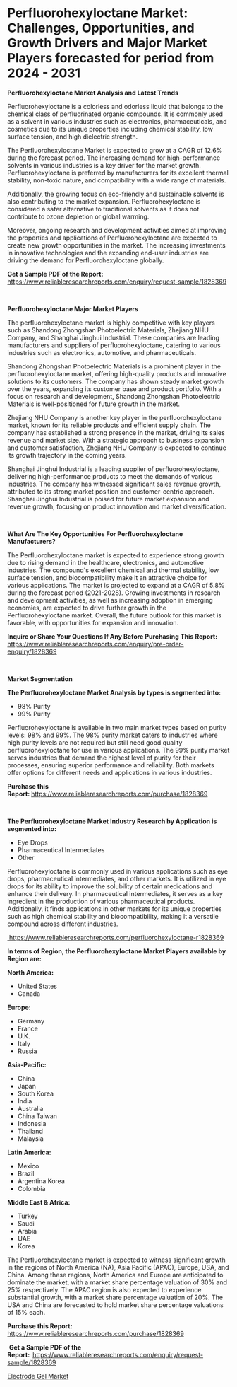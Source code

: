 <p><h1>Perfluorohexyloctane Market: Challenges, Opportunities, and Growth Drivers and Major Market Players forecasted for period from 2024 - 2031</h1></p><p><strong>Perfluorohexyloctane Market Analysis and Latest Trends</strong></p>
<p><p>Perfluorohexyloctane is a colorless and odorless liquid that belongs to the chemical class of perfluorinated organic compounds. It is commonly used as a solvent in various industries such as electronics, pharmaceuticals, and cosmetics due to its unique properties including chemical stability, low surface tension, and high dielectric strength.</p><p>The Perfluorohexyloctane Market is expected to grow at a CAGR of 12.6% during the forecast period. The increasing demand for high-performance solvents in various industries is a key driver for the market growth. Perfluorohexyloctane is preferred by manufacturers for its excellent thermal stability, non-toxic nature, and compatibility with a wide range of materials.</p><p>Additionally, the growing focus on eco-friendly and sustainable solvents is also contributing to the market expansion. Perfluorohexyloctane is considered a safer alternative to traditional solvents as it does not contribute to ozone depletion or global warming.</p><p>Moreover, ongoing research and development activities aimed at improving the properties and applications of Perfluorohexyloctane are expected to create new growth opportunities in the market. The increasing investments in innovative technologies and the expanding end-user industries are driving the demand for Perfluorohexyloctane globally.</p></p>
<p><strong>Get a Sample PDF of the Report:&nbsp;</strong> <a href="https://www.reliableresearchreports.com/enquiry/request-sample/1828369">https://www.reliableresearchreports.com/enquiry/request-sample/1828369</a></p>
<p>&nbsp;</p>
<p><strong>Perfluorohexyloctane Major Market Players</strong></p>
<p><p>The perfluorohexyloctane market is highly competitive with key players such as Shandong Zhongshan Photoelectric Materials, Zhejiang NHU Company, and Shanghai Jinghui Industrial. These companies are leading manufacturers and suppliers of perfluorohexyloctane, catering to various industries such as electronics, automotive, and pharmaceuticals.</p><p>Shandong Zhongshan Photoelectric Materials is a prominent player in the perfluorohexyloctane market, offering high-quality products and innovative solutions to its customers. The company has shown steady market growth over the years, expanding its customer base and product portfolio. With a focus on research and development, Shandong Zhongshan Photoelectric Materials is well-positioned for future growth in the market.</p><p>Zhejiang NHU Company is another key player in the perfluorohexyloctane market, known for its reliable products and efficient supply chain. The company has established a strong presence in the market, driving its sales revenue and market size. With a strategic approach to business expansion and customer satisfaction, Zhejiang NHU Company is expected to continue its growth trajectory in the coming years.</p><p>Shanghai Jinghui Industrial is a leading supplier of perfluorohexyloctane, delivering high-performance products to meet the demands of various industries. The company has witnessed significant sales revenue growth, attributed to its strong market position and customer-centric approach. Shanghai Jinghui Industrial is poised for future market expansion and revenue growth, focusing on product innovation and market diversification.</p></p>
<p>&nbsp;</p>
<p><strong>What Are The Key Opportunities For Perfluorohexyloctane Manufacturers?</strong></p>
<p><p>The Perfluorohexyloctane market is expected to experience strong growth due to rising demand in the healthcare, electronics, and automotive industries. The compound's excellent chemical and thermal stability, low surface tension, and biocompatibility make it an attractive choice for various applications. The market is projected to expand at a CAGR of 5.8% during the forecast period (2021-2028). Growing investments in research and development activities, as well as increasing adoption in emerging economies, are expected to drive further growth in the Perfluorohexyloctane market. Overall, the future outlook for this market is favorable, with opportunities for expansion and innovation.</p></p>
<p><strong>Inquire or Share Your Questions If Any Before Purchasing This Report:</strong> <a href="https://www.reliableresearchreports.com/enquiry/pre-order-enquiry/1828369">https://www.reliableresearchreports.com/enquiry/pre-order-enquiry/1828369</a></p>
<p>&nbsp;</p>
<p><strong>Market Segmentation</strong></p>
<p><strong>The Perfluorohexyloctane Market Analysis by types is segmented into:</strong></p>
<p><ul><li>98% Purity</li><li>99% Purity</li></ul></p>
<p><p>Perfluorohexyloctane is available in two main market types based on purity levels: 98% and 99%. The 98% purity market caters to industries where high purity levels are not required but still need good quality perfluorohexyloctane for use in various applications. The 99% purity market serves industries that demand the highest level of purity for their processes, ensuring superior performance and reliability. Both markets offer options for different needs and applications in various industries.</p></p>
<p><strong>Purchase this Report:&nbsp;</strong><a href="https://www.reliableresearchreports.com/purchase/1828369">https://www.reliableresearchreports.com/purchase/1828369</a></p>
<p>&nbsp;</p>
<p><strong>The Perfluorohexyloctane Market Industry Research by Application is segmented into:</strong></p>
<p><ul><li>Eye Drops</li><li>Pharmaceutical Intermediates</li><li>Other</li></ul></p>
<p><p>Perfluorohexyloctane is commonly used in various applications such as eye drops, pharmaceutical intermediates, and other markets. It is utilized in eye drops for its ability to improve the solubility of certain medications and enhance their delivery. In pharmaceutical intermediates, it serves as a key ingredient in the production of various pharmaceutical products. Additionally, it finds applications in other markets for its unique properties such as high chemical stability and biocompatibility, making it a versatile compound across different industries.</p></p>
<p><a href="https://www.reliableresearchreports.com/perfluorohexyloctane-r1828369">&nbsp;https://www.reliableresearchreports.com/perfluorohexyloctane-r1828369</a></p>
<p><strong>In terms of Region, the Perfluorohexyloctane Market Players available by Region are:</strong></p>
<p>
    <p> <strong> North America: </strong>
        <ul>
            <li>United States</li>
            <li>Canada</li>
        </ul>
        </p> 
    <p> <strong> Europe: </strong>
        <ul>
            <li>Germany</li>
            <li>France</li>
            <li>U.K.</li>
            <li>Italy</li>
            <li>Russia</li>
        </ul>
        </p> 
    <p> <strong> Asia-Pacific: </strong>
        <ul>
            <li>China</li>
            <li>Japan</li>
            <li>South Korea</li>
            <li>India</li>
            <li>Australia</li>
            <li>China Taiwan</li>
            <li>Indonesia</li>
            <li>Thailand</li>
            <li>Malaysia</li>
        </ul>
        </p> 
    <p> <strong> Latin America: </strong>
        <ul>
            <li>Mexico</li>
            <li>Brazil</li>
            <li>Argentina Korea</li>
            <li>Colombia</li>
        </ul>
        </p> 
    <p> <strong> Middle East & Africa: </strong>
        <ul>
            <li>Turkey</li>
            <li>Saudi</li>
            <li>Arabia</li>
            <li>UAE</li>
            <li>Korea</li>
        </ul>
    </p>
    </p>
<p><p>The Perfluorohexyloctane market is expected to witness significant growth in the regions of North America (NA), Asia Pacific (APAC), Europe, USA, and China. Among these regions, North America and Europe are anticipated to dominate the market, with a market share percentage valuation of 30% and 25% respectively. The APAC region is also expected to experience substantial growth, with a market share percentage valuation of 20%. The USA and China are forecasted to hold market share percentage valuations of 15% each.</p></p>
<p><strong>Purchase this Report: </strong><a href="https://www.reliableresearchreports.com/purchase/1828369">https://www.reliableresearchreports.com/purchase/1828369</a></p>
<p>&nbsp;<strong>Get a Sample PDF of the Report:&nbsp;&nbsp;</strong><a href="https://www.reliableresearchreports.com/enquiry/request-sample/1828369">https://www.reliableresearchreports.com/enquiry/request-sample/1828369</a></p>
<p><strong></strong></p>
<p><p><a href="https://view.publitas.com/reportprime-1/global-electrode-gel-market-status-2024-2031-and-forecast-by-region-product-end-use/">Electrode Gel Market</a></p></p>